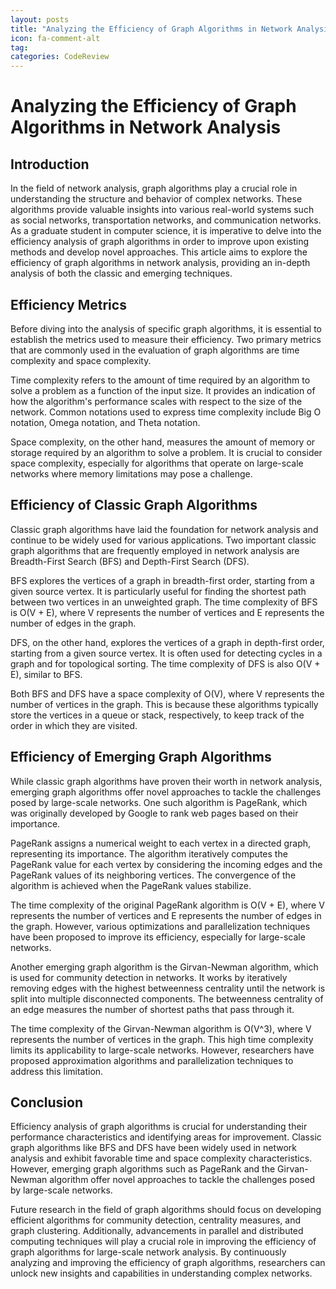 ```yaml
---
layout: posts
title: "Analyzing the Efficiency of Graph Algorithms in Network Analysis"
icon: fa-comment-alt
tag:      
categories: CodeReview
---
```



# Analyzing the Efficiency of Graph Algorithms in Network Analysis

## Introduction

In the field of network analysis, graph algorithms play a crucial role in understanding the structure and behavior of complex networks. These algorithms provide valuable insights into various real-world systems such as social networks, transportation networks, and communication networks. As a graduate student in computer science, it is imperative to delve into the efficiency analysis of graph algorithms in order to improve upon existing methods and develop novel approaches. This article aims to explore the efficiency of graph algorithms in network analysis, providing an in-depth analysis of both the classic and emerging techniques.

## Efficiency Metrics

Before diving into the analysis of specific graph algorithms, it is essential to establish the metrics used to measure their efficiency. Two primary metrics that are commonly used in the evaluation of graph algorithms are time complexity and space complexity.

Time complexity refers to the amount of time required by an algorithm to solve a problem as a function of the input size. It provides an indication of how the algorithm's performance scales with respect to the size of the network. Common notations used to express time complexity include Big O notation, Omega notation, and Theta notation.

Space complexity, on the other hand, measures the amount of memory or storage required by an algorithm to solve a problem. It is crucial to consider space complexity, especially for algorithms that operate on large-scale networks where memory limitations may pose a challenge.

## Efficiency of Classic Graph Algorithms

Classic graph algorithms have laid the foundation for network analysis and continue to be widely used for various applications. Two important classic graph algorithms that are frequently employed in network analysis are Breadth-First Search (BFS) and Depth-First Search (DFS).

BFS explores the vertices of a graph in breadth-first order, starting from a given source vertex. It is particularly useful for finding the shortest path between two vertices in an unweighted graph. The time complexity of BFS is O(V + E), where V represents the number of vertices and E represents the number of edges in the graph.

DFS, on the other hand, explores the vertices of a graph in depth-first order, starting from a given source vertex. It is often used for detecting cycles in a graph and for topological sorting. The time complexity of DFS is also O(V + E), similar to BFS.

Both BFS and DFS have a space complexity of O(V), where V represents the number of vertices in the graph. This is because these algorithms typically store the vertices in a queue or stack, respectively, to keep track of the order in which they are visited.

## Efficiency of Emerging Graph Algorithms

While classic graph algorithms have proven their worth in network analysis, emerging graph algorithms offer novel approaches to tackle the challenges posed by large-scale networks. One such algorithm is PageRank, which was originally developed by Google to rank web pages based on their importance.

PageRank assigns a numerical weight to each vertex in a directed graph, representing its importance. The algorithm iteratively computes the PageRank value for each vertex by considering the incoming edges and the PageRank values of its neighboring vertices. The convergence of the algorithm is achieved when the PageRank values stabilize.

The time complexity of the original PageRank algorithm is O(V + E), where V represents the number of vertices and E represents the number of edges in the graph. However, various optimizations and parallelization techniques have been proposed to improve its efficiency, especially for large-scale networks.

Another emerging graph algorithm is the Girvan-Newman algorithm, which is used for community detection in networks. It works by iteratively removing edges with the highest betweenness centrality until the network is split into multiple disconnected components. The betweenness centrality of an edge measures the number of shortest paths that pass through it.

The time complexity of the Girvan-Newman algorithm is O(V^3), where V represents the number of vertices in the graph. This high time complexity limits its applicability to large-scale networks. However, researchers have proposed approximation algorithms and parallelization techniques to address this limitation.

## Conclusion

Efficiency analysis of graph algorithms is crucial for understanding their performance characteristics and identifying areas for improvement. Classic graph algorithms like BFS and DFS have been widely used in network analysis and exhibit favorable time and space complexity characteristics. However, emerging graph algorithms such as PageRank and the Girvan-Newman algorithm offer novel approaches to tackle the challenges posed by large-scale networks.

Future research in the field of graph algorithms should focus on developing efficient algorithms for community detection, centrality measures, and graph clustering. Additionally, advancements in parallel and distributed computing techniques will play a crucial role in improving the efficiency of graph algorithms for large-scale network analysis. By continuously analyzing and improving the efficiency of graph algorithms, researchers can unlock new insights and capabilities in understanding complex networks.